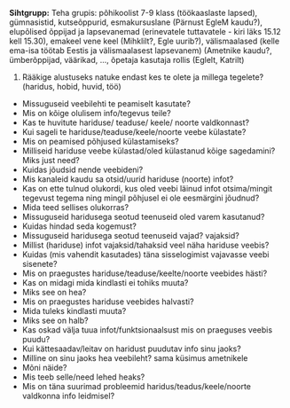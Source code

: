 **Sihtgrupp:** Teha grupis: põhikoolist 7-9 klass (töökaaslaste lapsed), gümnasistid, kutseõppurid, esmakursuslane (Pärnust EgleM kaudu?), elupõlised õppijad ja lapsevanemad (erinevatele tuttavatele - kiri läks 15.12 kell 15.30), emakeel vene keel (Mihklilt?, Egle uurib?), välismaalased (kelle ema-isa töötab Eestis ja välismaalasest lapsevanem) (Ametnike kaudu?, ümberõppijad, väärikad, ..., õpetaja kasutaja rollis (Eglelt, Katrilt) 

1. Rääkige alustuseks natuke endast kes te olete ja millega tegelete? (haridus, hobid, huvid, töö)
 * Missuguseid veebilehti te peamiselt kasutate?
 * Mis on kõige olulisem info/tegevus teile?
 * Kas te huvitute hariduse/ teaduse/ keele/ noorte valdkonnast?
 * Kui sageli te hariduse/teaduse/keele/noorte veebe külastate?
 * Mis on peamised põhjused külastamiseks?
 * Milliseid hariduse veebe külastad/oled külastanud kõige sagedamini? Miks just need?
 * Kuidas jõudsid nende veebideni?
 * Mis kanaleid kaudu sa otsid/uurid hariduse (noorte) infot?
 * Kas on ette tulnud olukordi, kus oled veebi läinud infot otsima/mingit tegevust tegema ning mingil põhjusel ei ole eesmärgini jõudnud?
 * Mida teed sellises olukorras?
 * Missuguseid haridusega seotud teenuseid oled varem kasutanud?
 * Kuidas hindad seda kogemust?
 * Missuguseid haridusega seotud teenuseid vajad? vajaksid?
 * Millist (hariduse) infot vajaksid/tahaksid veel näha hariduse veebis?
 * Kuidas (mis vahendit kasutades) täna sisselogimist vajavasse veebi sisenete?
 * Mis on praegustes hariduse/teaduse/keelte/noorte veebides hästi? 
 * Kas on midagi mida kindlasti ei tohiks muuta? 
 * Miks see on hea?
 * Mis on praegustes hariduse veebides halvasti? 
 * Mida tuleks kindlasti muuta? 
 * Miks see on halb?
 * Kas oskad välja tuua infot/funktsionaalsust mis on praeguses veebis puudu?
 * Kui kättesaadav/leitav on haridust puudutav info sinu jaoks?
 * Milline on sinu jaoks hea veebileht? sama küsimus ametnikele
 * Mõni näide? 
 * Mis teeb selle/need lehed heaks?
 * Mis on täna suurimad probleemid haridus/teadus/keele/noorte valdkonna info leidmisel?





